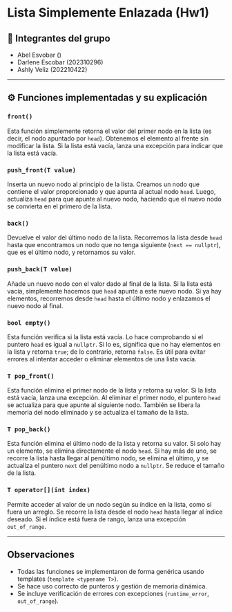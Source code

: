 # Lista Simplemente Enlazada (Hw1)

## 📌 Integrantes del grupo
- Abel Esvobar ()
- Darlene Escobar (202310296)
- Ashly Veliz (202210422)

---

## ⚙️ Funciones implementadas y su explicación

### `front()`
Esta función simplemente retorna el valor del primer nodo en la lista (es decir, el nodo apuntado por `head`). Obtenemos el elemento al frente sin modificar la lista. Si la lista está vacía, lanza una excepción para indicar que la lista está vacía.

### `push_front(T value)`
Inserta un nuevo nodo al principio de la lista. Creamos un nodo que contiene el valor proporcionado y que apunta al actual nodo `head`. Luego, actualiza `head` para que apunte al nuevo nodo, haciendo que el nuevo nodo se convierta en el primero de la lista.

### `back()`
Devuelve el valor del último nodo de la lista. Recorremos la lista desde `head` hasta que encontramos un nodo que no tenga siguiente (`next == nullptr`), que es el último nodo, y retornamos su valor.

### `push_back(T value)`
Añade un nuevo nodo con el valor dado al final de la lista. Si la lista está vacía, simplemente hacemos que `head` apunte a este nuevo nodo. Si ya hay elementos, recorremos desde `head` hasta el último nodo y enlazamos el nuevo nodo al final.

### `bool empty()`
Esta función verifica si la lista está vacía. Lo hace comprobando si el puntero `head` es igual a `nullptr`. Si lo es, significa que no hay elementos en la lista y retorna `true`; de lo contrario, retorna `false`. Es útil para evitar errores al intentar acceder o eliminar elementos de una lista vacía.

### `T pop_front()`
Esta función elimina el primer nodo de la lista y retorna su valor. Si la lista está vacía, lanza una excepción. Al eliminar el primer nodo, el puntero `head` se actualiza para que apunte al siguiente nodo. También se libera la memoria del nodo eliminado y se actualiza el tamaño de la lista.

### `T pop_back()`
Esta función elimina el último nodo de la lista y retorna su valor. Si solo hay un elemento, se elimina directamente el nodo `head`. Si hay más de uno, se recorre la lista hasta llegar al penúltimo nodo, se elimina el último, y se actualiza el puntero `next` del penúltimo nodo a `nullptr`. Se reduce el tamaño de la lista.

### `T operator[](int index)`
Permite acceder al valor de un nodo según su índice en la lista, como si fuera un arreglo. Se recorre la lista desde el nodo `head` hasta llegar al índice deseado. Si el índice está fuera de rango, lanza una excepción `out_of_range`.

---

## Observaciones
- Todas las funciones se implementaron de forma genérica usando templates (`template <typename T>`).
- Se hace uso correcto de punteros y gestión de memoria dinámica.
- Se incluye verificación de errores con excepciones (`runtime_error`, `out_of_range`).
